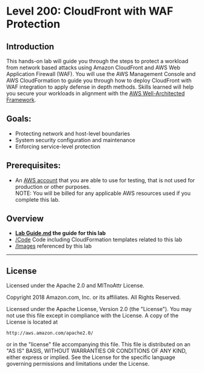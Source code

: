 # Level 200: CloudFront with WAF Protection

## Introduction
This hands-on lab will guide you through the steps to protect a workload from network based attacks using Amazon CloudFront and AWS Web Application Firewall (WAF).
You will use the AWS Management Console and AWS CloudFormation to guide you through how to deploy CloudFront with WAF integration to apply defense in depth methods. Skills learned will help you secure your workloads in alignment with the [AWS Well-Architected Framework](https://aws.amazon.com/architecture/well-architected/).

## Goals:
* Protecting network and host-level boundaries
* System security configuration and maintenance
* Enforcing service-level protection

## Prerequisites:
* An [AWS account](https://portal.aws.amazon.com/gp/aws/developer/registration/index.html) that you are able to use for testing, that is not used for production or other purposes.  
NOTE: You will be billed for any applicable AWS resources used if you complete this lab.

## Overview
* **[Lab Guide.md](Lab%20Guide.md) the guide for this lab**
* [/Code](Code/) Code including CloudFormation templates related to this lab
* [/Images](Images/) referenced by this lab

***

## License
Licensed under the Apache 2.0 and MITnoAttr License. 

Copyright 2018 Amazon.com, Inc. or its affiliates. All Rights Reserved.

Licensed under the Apache License, Version 2.0 (the "License"). You may not use this file except in compliance with the License. A copy of the License is located at

    http://aws.amazon.com/apache2.0/

or in the "license" file accompanying this file. This file is distributed on an "AS IS" BASIS, WITHOUT WARRANTIES OR CONDITIONS OF ANY KIND, either express or implied. See the License for the specific language governing permissions and limitations under the License.
